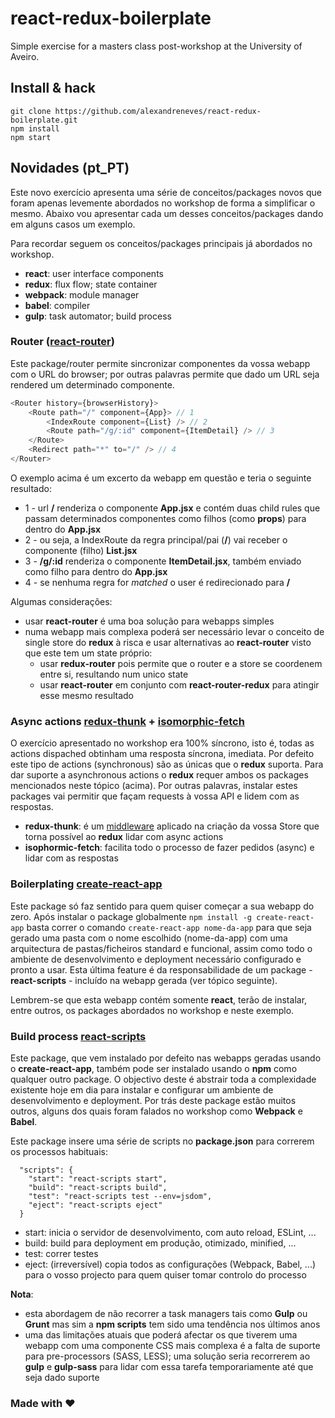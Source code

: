 # react-redux-boilerplate

Simple exercise for a masters class post-workshop at the University of Aveiro.

## Install & hack

```
git clone https://github.com/alexandreneves/react-redux-boilerplate.git
npm install
npm start
```

## Novidades (pt_PT)

Este novo exercício apresenta uma série de conceitos/packages novos que foram apenas levemente abordados no workshop de forma a simplificar o mesmo. Abaixo vou apresentar cada um desses conceitos/packages dando em alguns casos um exemplo.

Para recordar seguem os conceitos/packages principais já abordados no workshop.

+ **react**: user interface components
+ **redux**: flux flow; state container
+ **webpack**: module manager
+ **babel**: compiler
+ **gulp**: task automator; build process

### Router ([react-router](https://github.com/ReactTraining/react-router))

Este package/router permite sincronizar componentes da vossa webapp com o URL do browser; por outras palavras permite que dado um URL seja rendered um determinado componente.

```javascript
<Router history={browserHistory}>
    <Route path="/" component={App}> // 1
        <IndexRoute component={List} /> // 2
        <Route path="/g/:id" component={ItemDetail} /> // 3
    </Route>
    <Redirect path="*" to="/" /> // 4
</Router>
```

O exemplo acima é um excerto da webapp em questão e teria o seguinte resultado:
+ 1 - url **/** renderiza o componente **App.jsx** e contém duas child rules que passam determinados componentes como filhos (como **props**) para dentro do **App.jsx**
+ 2 - ou seja, a IndexRoute da regra principal/pai (**/**) vai receber o componente (filho) **List.jsx**
+ 3 - **/g/:id** renderiza o componente **ItemDetail.jsx**, também enviado como filho para dentro do **App.jsx**
+ 4 - se nenhuma regra for *matched* o user é redirecionado para **/**

Algumas considerações:
+ usar **react-router** é uma boa solução para webapps simples
+ numa webapp mais complexa poderá ser necessário levar o conceito de single store do **redux** à risca e usar alternativas ao **react-router** visto que este tem um state próprio:
   + usar **redux-router** pois permite que o router e a store se coordenem entre si, resultando num unico state
   + usar **react-router** em conjunto com **react-router-redux** para atingir esse mesmo resultado
   
### Async actions [redux-thunk](https://github.com/gaearon/redux-thunk) + [isomorphic-fetch](https://github.com/matthew-andrews/isomorphic-fetch)

O exercício apresentado no workshop era 100% síncrono, isto é, todas as actions dispached obtinham uma resposta síncrona, imediata. Por defeito este tipo de actions (synchronous) são as únicas que o **redux** suporta. Para dar suporte a asynchronous actions o **redux** requer ambos os packages mencionados neste tópico (acima). Por outras palavras, instalar estes packages vai permitir que façam requests à vossa API e lidem com as respostas.

+ **redux-thunk**: é um [middleware](https://en.wikipedia.org/wiki/Middleware) aplicado na criação da vossa Store que torna possível ao **redux** lidar com async actions
+ **isophormic-fetch**: facilita todo o processo de fazer pedidos (async) e lidar com as respostas

### Boilerplating [create-react-app](https://github.com/facebookincubator/create-react-app)

Este package só faz sentido para quem quiser começar a sua webapp do zero. Após instalar o package globalmente ```npm install -g create-react-app``` basta correr o comando ```create-react-app nome-da-app``` para que seja gerado uma pasta com o nome escolhido (nome-da-app) com uma arquitectura de pastas/ficheiros standard e funcional, assim como todo o ambiente de desenvolvimento e deployment necessário configurado e pronto a usar. Esta última feature é da responsabilidade de um package - **react-scripts** - incluído na webapp gerada (ver tópico seguinte).

Lembrem-se que esta webapp contém somente **react**, terão de instalar, entre outros, os packages abordados no workshop e neste exemplo.

### Build process [react-scripts](https://www.npmjs.com/package/react-scripts)

Este package, que vem instalado por defeito nas webapps geradas usando o **create-react-app**, também pode ser instalado usando o **npm** como qualquer outro package. O objectivo deste é abstrair toda a complexidade existente hoje em dia para instalar e configurar um ambiente de desenvolvimento e deployment. Por trás deste package estão muitos outros, alguns dos quais foram falados no workshop como **Webpack** e **Babel**.

Este package insere uma série de scripts no **package.json** para correrem os processos habituais:

```javascripts
  "scripts": {
    "start": "react-scripts start",
    "build": "react-scripts build",
    "test": "react-scripts test --env=jsdom",
    "eject": "react-scripts eject"
  }
```

+ start: inicia o servidor de desenvolvimento, com auto reload, ESLint, ...
+ build: build para deployment em produção, otimizado, minified, ...
+ test: correr testes
+ eject: (irreversível) copia todos as configurações (Webpack, Babel, ...) para o vosso projecto para quem quiser tomar controlo do processo

**Nota**:
+ esta abordagem de não recorrer a task managers tais como **Gulp** ou **Grunt** mas sim a **npm scripts** tem sido uma tendência nos últimos anos
+ uma das limitações atuais que poderá afectar os que tiverem uma webapp com uma componente CSS mais complexa é a falta de suporte para pre-processors (SASS, LESS); uma solução seria recorrerem ao **gulp** e **gulp-sass** para lidar com essa tarefa temporariamente até que seja dado suporte

### Made with ♥

